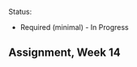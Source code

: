 Status:
- Required (minimal) - In Progress

Assignment, Week 14
----------------------------------------
